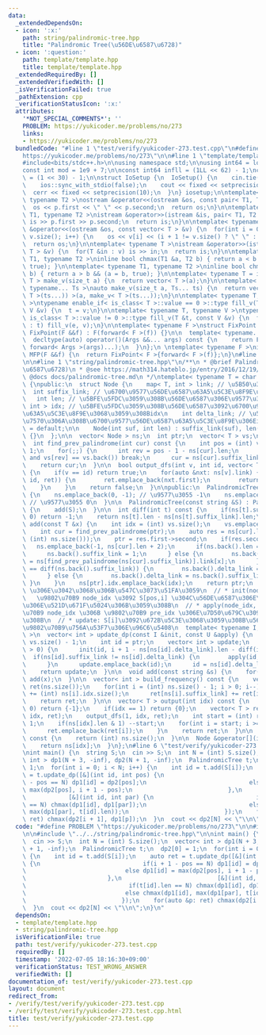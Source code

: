 ```yaml
---
data:
  _extendedDependsOn:
  - icon: ':x:'
    path: string/palindromic-tree.hpp
    title: "Palindromic Tree(\u56DE\u6587\u6728)"
  - icon: ':question:'
    path: template/template.hpp
    title: template/template.hpp
  _extendedRequiredBy: []
  _extendedVerifiedWith: []
  _isVerificationFailed: true
  _pathExtension: cpp
  _verificationStatusIcon: ':x:'
  attributes:
    '*NOT_SPECIAL_COMMENTS*': ''
    PROBLEM: https://yukicoder.me/problems/no/273
    links:
    - https://yukicoder.me/problems/no/273
  bundledCode: "#line 1 \"test/verify/yukicoder-273.test.cpp\"\n#define PROBLEM \"\
    https://yukicoder.me/problems/no/273\"\n\n#line 1 \"template/template.hpp\"\n\
    #include<bits/stdc++.h>\n\nusing namespace std;\n\nusing int64 = long long;\n\
    const int mod = 1e9 + 7;\n\nconst int64 infll = (1LL << 62) - 1;\nconst int inf\
    \ = (1 << 30) - 1;\n\nstruct IoSetup {\n  IoSetup() {\n    cin.tie(nullptr);\n\
    \    ios::sync_with_stdio(false);\n    cout << fixed << setprecision(10);\n  \
    \  cerr << fixed << setprecision(10);\n  }\n} iosetup;\n\ntemplate< typename T1,\
    \ typename T2 >\nostream &operator<<(ostream &os, const pair< T1, T2 >& p) {\n\
    \  os << p.first << \" \" << p.second;\n  return os;\n}\n\ntemplate< typename\
    \ T1, typename T2 >\nistream &operator>>(istream &is, pair< T1, T2 > &p) {\n \
    \ is >> p.first >> p.second;\n  return is;\n}\n\ntemplate< typename T >\nostream\
    \ &operator<<(ostream &os, const vector< T > &v) {\n  for(int i = 0; i < (int)\
    \ v.size(); i++) {\n    os << v[i] << (i + 1 != v.size() ? \" \" : \"\");\n  }\n\
    \  return os;\n}\n\ntemplate< typename T >\nistream &operator>>(istream &is, vector<\
    \ T > &v) {\n  for(T &in : v) is >> in;\n  return is;\n}\n\ntemplate< typename\
    \ T1, typename T2 >\ninline bool chmax(T1 &a, T2 b) { return a < b && (a = b,\
    \ true); }\n\ntemplate< typename T1, typename T2 >\ninline bool chmin(T1 &a, T2\
    \ b) { return a > b && (a = b, true); }\n\ntemplate< typename T = int64 >\nvector<\
    \ T > make_v(size_t a) {\n  return vector< T >(a);\n}\n\ntemplate< typename T,\
    \ typename... Ts >\nauto make_v(size_t a, Ts... ts) {\n  return vector< decltype(make_v<\
    \ T >(ts...)) >(a, make_v< T >(ts...));\n}\n\ntemplate< typename T, typename V\
    \ >\ntypename enable_if< is_class< T >::value == 0 >::type fill_v(T &t, const\
    \ V &v) {\n  t = v;\n}\n\ntemplate< typename T, typename V >\ntypename enable_if<\
    \ is_class< T >::value != 0 >::type fill_v(T &t, const V &v) {\n  for(auto &e\
    \ : t) fill_v(e, v);\n}\n\ntemplate< typename F >\nstruct FixPoint : F {\n  explicit\
    \ FixPoint(F &&f) : F(forward< F >(f)) {}\n\n  template< typename... Args >\n\
    \  decltype(auto) operator()(Args &&... args) const {\n    return F::operator()(*this,\
    \ forward< Args >(args)...);\n  }\n};\n \ntemplate< typename F >\ninline decltype(auto)\
    \ MFP(F &&f) {\n  return FixPoint< F >{forward< F >(f)};\n}\n#line 4 \"test/verify/yukicoder-273.test.cpp\"\
    \n\n#line 1 \"string/palindromic-tree.hpp\"\n/**\n * @brief Palindromic Tree(\u56DE\
    \u6587\u6728)\n * @see https://math314.hateblo.jp/entry/2016/12/19/005919\n *\
    \ @docs docs/palindromic-tree.md\n */\ntemplate< typename T = char >\nstruct PalindromicTree\
    \ {\npublic:\n  struct Node {\n    map< T, int > link; // \u5B50\u306Eidx\n  \
    \  int suffix_link; // \u6700\u9577\u56DE\u6587\u63A5\u5C3E\u8F9E\u306Eidx\n \
    \   int len; // \u5BFE\u5FDC\u3059\u308B\u56DE\u6587\u306E\u9577\u3055\n    vector<\
    \ int > idx; // \u5BFE\u5FDC\u3059\u308B\u56DE\u6587\u3092\u6700\u9577\u56DE\u6587\
    \u63A5\u5C3E\u8F9E\u3068\u3059\u308Bidx\n    int delta_link; // \u5DEE\u5206\u304C\
    \u7570\u306A\u308B\u6700\u9577\u56DE\u6587\u63A5\u5C3E\u8F9E\u306Eidx\n\n    Node()\
    \ = default;\n\n    Node(int suf, int len) : suffix_link(suf), len(len), delta_link(-1)\
    \ {}\n  };\n\n  vector< Node > ns;\n  int ptr;\n  vector< T > vs;\n\nprivate:\n\
    \  int find_prev_palindrome(int cur) const {\n    int pos = (int) vs.size() -\
    \ 1;\n    for(;;) {\n      int rev = pos - 1 - ns[cur].len;\n      if(rev >= 0\
    \ and vs[rev] == vs.back()) break;\n      cur = ns[cur].suffix_link;\n    }\n\
    \    return cur;\n  }\n\n  bool output_dfs(int v, int id, vector< T > &ret) const\
    \ {\n    if(v == id) return true;\n    for(auto &nxt: ns[v].link) {\n      if(output_dfs(nxt.second,\
    \ id, ret)) {\n        ret.emplace_back(nxt.first);\n        return true;\n  \
    \    }\n    }\n    return false;\n  }\n\npublic:\n  PalindromicTree() : ptr(0)\
    \ {\n    ns.emplace_back(0, -1); // \u9577\u3055 -1\n    ns.emplace_back(0, 0);\
    \ // \u9577\u3055 0\n  }\n\n  PalindromicTree(const string &S) : PalindromicTree()\
    \ {\n    add(S);\n  }\n\n  int diff(int t) const {\n    if(ns[t].suffix_link <=\
    \ 0) return -1;\n    return ns[t].len - ns[ns[t].suffix_link].len;\n  }\n\n  int\
    \ add(const T &x) {\n    int idx = (int) vs.size();\n    vs.emplace_back(x);\n\
    \    int cur = find_prev_palindrome(ptr);\n    auto res = ns[cur].link.insert(make_pair(x,\
    \ (int) ns.size()));\n    ptr = res.first->second;\n    if(res.second) {\n   \
    \   ns.emplace_back(-1, ns[cur].len + 2);\n      if(ns.back().len == 1) {\n  \
    \      ns.back().suffix_link = 1;\n      } else {\n        ns.back().suffix_link\
    \ = ns[find_prev_palindrome(ns[cur].suffix_link)].link[x];\n      }\n      if(diff(ptr)\
    \ == diff(ns.back().suffix_link)) {\n        ns.back().delta_link = ns[ns.back().suffix_link].delta_link;\n\
    \      } else {\n        ns.back().delta_link = ns.back().suffix_link;\n     \
    \ }\n    }\n    ns[ptr].idx.emplace_back(idx);\n    return ptr;\n  }\n\n  // add(x)\
    \ \u306E\u3042\u3068\u306B\u547C\u3073\u51FA\u3059\n  // * init(node_idx, pos):\
    \   \u9802\u70B9 node_idx \u3092 S[pos,i] \u304C\u56DE\u6587\u306E\u3068\u304D\
    \u306E\u521D\u671F\u5024\u306B\u3059\u308B\n  // * apply(node_idx, pre_idx): \u9802\
    \u70B9 node_idx \u306B \u9802\u70B9 pre_idx \u306E\u7D50\u679C\u3092\u52A0\u3048\
    \u308B\n  // * update: S[i]\u3092\u672B\u5C3E\u3068\u3059\u308B\u56DE\u6587\u306E\
    \u9802\u70B9\u756A\u53F7\u306E\u96C6\u5408\n  template< typename I, typename U\
    \ >\n  vector< int > update_dp(const I &init, const U &apply) {\n    int i = (int)\
    \ vs.size() - 1;\n    int id = ptr;\n    vector< int > update;\n    while(ns[id].len\
    \ > 0) {\n      init(id, i + 1 - ns[ns[id].delta_link].len - diff(id));\n    \
    \  if(ns[id].suffix_link != ns[id].delta_link) {\n        apply(id, ns[id].suffix_link);\n\
    \      }\n      update.emplace_back(id);\n      id = ns[id].delta_link;\n    }\n\
    \    return update;\n  }\n\n  void add(const string &s) {\n    for(auto &x: s)\
    \ add(x);\n  }\n\n  vector< int > build_frequency() const {\n    vector< int >\
    \ ret(ns.size());\n    for(int i = (int) ns.size() - 1; i > 0; i--) {\n      ret[i]\
    \ += (int) ns[i].idx.size();\n      ret[ns[i].suffix_link] += ret[i];\n    }\n\
    \    return ret;\n  }\n\n  vector< T > output(int idx) const {\n    if(idx ==\
    \ 0) return {-1};\n    if(idx == 1) return {0};\n    vector< T > ret;\n    output_dfs(0,\
    \ idx, ret);\n    output_dfs(1, idx, ret);\n    int start = (int) ret.size() -\
    \ 1;\n    if(ns[idx].len & 1) --start;\n    for(int i = start; i >= 0; i--) {\n\
    \      ret.emplace_back(ret[i]);\n    }\n    return ret;\n  }\n\n  int size()\
    \ const {\n    return (int) ns.size();\n  }\n\n  Node &operator[](int idx) {\n\
    \    return ns[idx];\n  }\n};\n#line 6 \"test/verify/yukicoder-273.test.cpp\"\n\
    \nint main() {\n  string S;\n  cin >> S;\n  int N = (int) S.size();\n  vector<\
    \ int > dp1(N + 3, -inf), dp2(N + 1, -inf);\n  PalindromicTree t;\n  dp2[0] =\
    \ 1;\n  for(int i = 0; i < N; i++) {\n    int id = t.add(S[i]);\n    auto ret\
    \ = t.update_dp([&](int id, int pos) {\n                             if(i + 1\
    \ - pos == N) dp1[id] = dp2[pos];\n                             else dp1[id] =\
    \ max(dp2[pos], i + 1 - pos);\n                           },\n               \
    \            [&](int id, int par) {\n                             if(t[id].len\
    \ == N) chmax(dp1[id], dp1[par]);\n                             else chmax(dp1[id],\
    \ max(dp1[par], t[id].len));\n                           });\n    for(auto &p:\
    \ ret) chmax(dp2[i + 1], dp1[p]);\n  }\n  cout << dp2[N] << \"\\n\";\n}\n"
  code: "#define PROBLEM \"https://yukicoder.me/problems/no/273\"\n\n#include \"../../template/template.hpp\"\
    \n\n#include \"../../string/palindromic-tree.hpp\"\n\nint main() {\n  string S;\n\
    \  cin >> S;\n  int N = (int) S.size();\n  vector< int > dp1(N + 3, -inf), dp2(N\
    \ + 1, -inf);\n  PalindromicTree t;\n  dp2[0] = 1;\n  for(int i = 0; i < N; i++)\
    \ {\n    int id = t.add(S[i]);\n    auto ret = t.update_dp([&](int id, int pos)\
    \ {\n                             if(i + 1 - pos == N) dp1[id] = dp2[pos];\n \
    \                            else dp1[id] = max(dp2[pos], i + 1 - pos);\n    \
    \                       },\n                           [&](int id, int par) {\n\
    \                             if(t[id].len == N) chmax(dp1[id], dp1[par]);\n \
    \                            else chmax(dp1[id], max(dp1[par], t[id].len));\n\
    \                           });\n    for(auto &p: ret) chmax(dp2[i + 1], dp1[p]);\n\
    \  }\n  cout << dp2[N] << \"\\n\";\n}\n"
  dependsOn:
  - template/template.hpp
  - string/palindromic-tree.hpp
  isVerificationFile: true
  path: test/verify/yukicoder-273.test.cpp
  requiredBy: []
  timestamp: '2022-07-05 18:16:30+09:00'
  verificationStatus: TEST_WRONG_ANSWER
  verifiedWith: []
documentation_of: test/verify/yukicoder-273.test.cpp
layout: document
redirect_from:
- /verify/test/verify/yukicoder-273.test.cpp
- /verify/test/verify/yukicoder-273.test.cpp.html
title: test/verify/yukicoder-273.test.cpp
---
```

